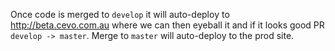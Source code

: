 Once code is merged to `develop` it will auto-deploy to http://beta.cevo.com.au where we can then eyeball it and if it looks good PR `develop -> master`.
Merge to `master` will auto-deploy to the prod site.
